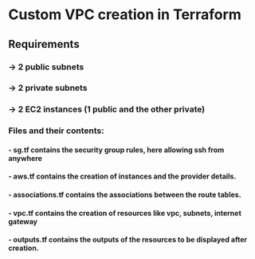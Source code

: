# Custom VPC creation in Terraform
## Requirements
### -> 2 public subnets
### -> 2 private subnets
### -> 2 EC2 instances (1 public and the other private)
### Files and their contents:
#### - sg.tf contains the security group rules, here allowing ssh from anywhere
#### - aws.tf contains the creation of instances and the provider details.
#### - associations.tf contains the associations between the route tables.
#### - vpc.tf contains the creation of resources like vpc, subnets, internet gateway
#### - outputs.tf contains the outputs of the resources to be displayed after creation.

